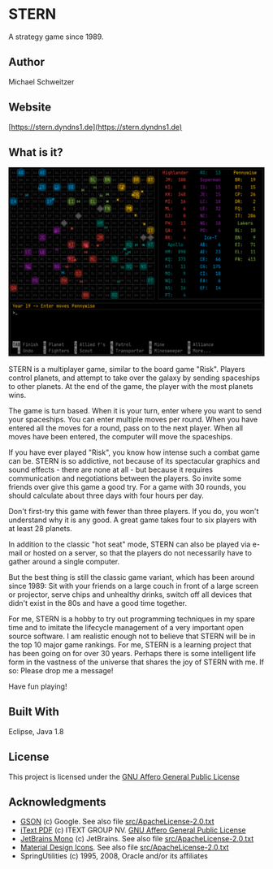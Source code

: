# STERN

A strategy game since 1989.

## Author

Michael Schweitzer

## Website

[https://stern.dyndns1.de](https://stern.dyndns1.de)

## What is it?

![STERN](sternEN.png)

STERN is a multiplayer game, similar to the board game "Risk". Players control planets, and attempt to take over the galaxy by sending spaceships to other planets. At the end of the game, the player with the most planets wins.

The game is turn based. When it is your turn, enter where you want to send your spaceships. You can enter multiple moves per round. When you have entered all the moves for a round, pass on to the next player. When all moves have been entered, the computer will move the spaceships.

If you have ever played "Risk", you know how intense such a combat game can be. STERN is so addictive, not because of its spectacular graphics and sound effects - there are none at all - but because it requires communication and negotiations between the players. So invite some friends over give this game a good try. For a game with 30 rounds, you should calculate about three days with four hours per day.

Don't first-try this game with fewer than three players. If you do, you won't understand why it is any good. A great game takes four to six players with at least 28 planets.

In addition to the classic "hot seat" mode, STERN can also be played via e-mail or hosted on a server, so that the players do not necessarily have to gather around a single computer.

But the best thing is still the classic game variant, which has been around since 1989: Sit with your friends on a large couch in front of a large screen or projector, serve chips and unhealthy drinks, switch off all devices that didn't exist in the 80s and have a good time together.

For me, STERN is a hobby to try out programming techniques in my spare time and to imitate the lifecycle management of a very important open source software. I am realistic enough not to believe that STERN will be in the top 10 major game rankings. For me, STERN is a learning project that has been going on for over 30 years. Perhaps there is some intelligent life form in the vastness of the universe that shares the joy of STERN with me. If so: Please drop me a message!

Have fun playing!

## Built With

Eclipse, Java 1.8

## License

This project is licensed under the [GNU Affero General Public License](http://www.gnu.org/licenses/agpl-3.0.de.html)

## Acknowledgments

* [GSON](https://github.com/google/gson/blob/master/LICENSE) (c) Google. See also file [src/ApacheLicense-2.0.txt](src/ApacheLicense-2.0.txt)
* [iText PDF](http://www.gnu.org/licenses/agpl-3.0.de.html) (c) ITEXT GROUP NV. [GNU Affero General Public License](http://www.gnu.org/licenses/agpl-3.0.de.html)
* [JetBrains Mono](https://www.jetbrains.com) (c) JetBrains. See also file [src/ApacheLicense-2.0.txt](src/ApacheLicense-2.0.txt)
* [Material Design Icons](https://material.io/resources/icons/?style=baseline). See also file [src/ApacheLicense-2.0.txt](src/ApacheLicense-2.0.txt)
* SpringUtilities (c) 1995, 2008, Oracle and/or its affiliates
